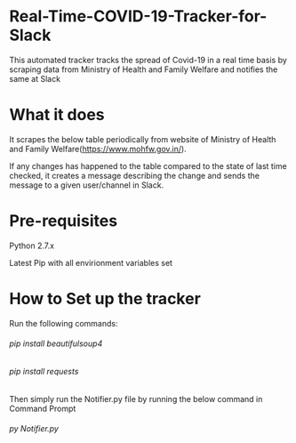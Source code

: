 # Real-Time-COVID-19-Tracker-for-Slack
This automated tracker tracks the spread of Covid-19 in a real time basis by scraping data from Ministry of Health and Family Welfare and notifies the same at Slack

# What it does

It scrapes the below table periodically from website of Ministry of Health and Family Welfare(https://www.mohfw.gov.in/).



If any changes has happened to the table compared to the state of last time checked, it creates a message describing the change and sends the message to a given user/channel in Slack.

# Pre-requisites

Python 2.7.x

Latest Pip with all envirionment variables set

# How to Set up the tracker

Run the following commands:

<h6>pip install beautifulsoup4</h6>
<h6>pip install requests</h6>

Then simply run the Notifier.py file by running the below command in Command Prompt

<h6>py Notifier.py</h6>

